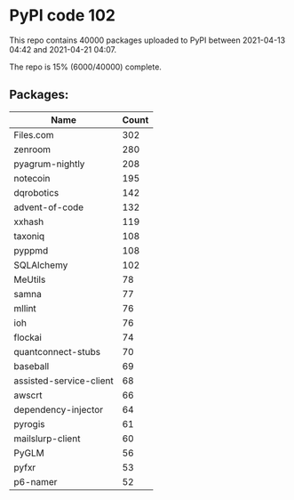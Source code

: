 # PyPI code 102

This repo contains 40000 packages uploaded to PyPI between 
2021-04-13 04:42 and 2021-04-21 04:07.

The repo is 15% (6000/40000) complete.

## Packages:

| Name  | Count |
| ----- | ----- |
| Files.com | 302 |
| zenroom | 280 |
| pyagrum-nightly | 208 |
| notecoin | 195 |
| dqrobotics | 142 |
| advent-of-code | 132 |
| xxhash | 119 |
| taxoniq | 108 |
| pyppmd | 108 |
| SQLAlchemy | 102 |
| MeUtils | 78 |
| samna | 77 |
| mllint | 76 |
| ioh | 76 |
| flockai | 74 |
| quantconnect-stubs | 70 |
| baseball | 69 |
| assisted-service-client | 68 |
| awscrt | 66 |
| dependency-injector | 64 |
| pyrogis | 61 |
| mailslurp-client | 60 |
| PyGLM | 56 |
| pyfxr | 53 |
| p6-namer | 52 |


